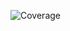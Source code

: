![Coverage](https://coverage.ryanmaber.com/api/graph/github/ryanmab/coverage/badge.svg?token=88f90351b6ac5ff3b37dec111714c05195803089cdba6892cc)
